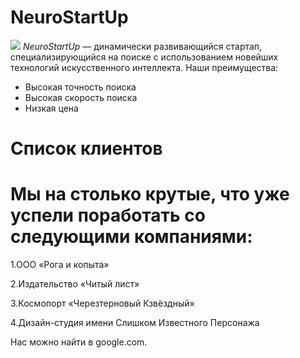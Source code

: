 # NeuroStartUp
![](https://netology-code.github.io/git-homeworks/introduction/assets/logo.png)
*NeuroStartUp* — динамически развивающийся стартап, специализирующийся на поиске с использованием новейших технологий искусственного интеллекта.
Наши преимущества:
* Высокая точность поиска
* Высокая скорость поиска
* Низкая цена
# Список клиентов
# Мы на столько крутые, что уже успели поработать со следующими компаниями:

 1.ООО «Рога и копыта»

 2.Издательство «Читый лист»

 3.Космопорт «Черезтерновый Кзвёздный»

 4.Дизайн-студия имени Слишком Известного Персонажа
 
 Нас можно найти в google.com.